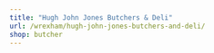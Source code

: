 ```yaml
---
title: "Hugh John Jones Butchers & Deli"
url: /wrexham/hugh-john-jones-butchers-and-deli/
shop: butcher
---
```

